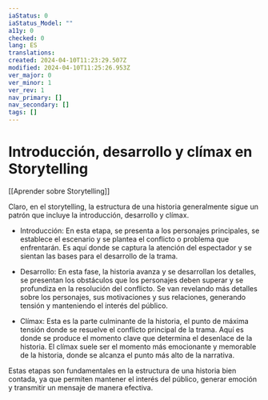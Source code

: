 ```yaml
---
iaStatus: 0
iaStatus_Model: ""
a11y: 0
checked: 0
lang: ES
translations: 
created: 2024-04-10T11:23:29.507Z
modified: 2024-04-10T11:25:26.953Z
ver_major: 0
ver_minor: 1
ver_rev: 1
nav_primary: []
nav_secondary: []
tags: []
---
```

# Introducción, desarrollo y clímax en Storytelling

[[Aprender sobre Storytelling]]

Claro, en el storytelling, la estructura de una historia generalmente sigue un patrón que incluye la introducción, desarrollo y clímax.

- Introducción: En esta etapa, se presenta a los personajes principales, se establece el escenario y se plantea el conflicto o problema que enfrentarán. Es aquí donde se captura la atención del espectador y se sientan las bases para el desarrollo de la trama.

- Desarrollo: En esta fase, la historia avanza y se desarrollan los detalles, se presentan los obstáculos que los personajes deben superar y se profundiza en la resolución del conflicto. Se van revelando más detalles sobre los personajes, sus motivaciones y sus relaciones, generando tensión y manteniendo el interés del público.

- Clímax: Esta es la parte culminante de la historia, el punto de máxima tensión donde se resuelve el conflicto principal de la trama. Aquí es donde se produce el momento clave que determina el desenlace de la historia. El clímax suele ser el momento más emocionante y memorable de la historia, donde se alcanza el punto más alto de la narrativa.

Estas etapas son fundamentales en la estructura de una historia bien contada, ya que permiten mantener el interés del público, generar emoción y transmitir un mensaje de manera efectiva.
